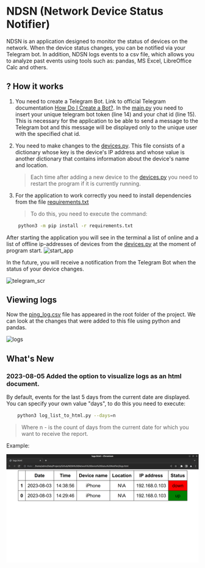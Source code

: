 # NDSN (Network Device Status Notifier)

NDSN is an application designed to monitor the status of devices on the network. When the device status changes, you can be notified via your Telegram bot. In addition, NDSN logs events to a csv file, which allows you to analyze past events using tools such as: pandas, MS Excel, LibreOffice Calc and others.

## ? How it works

1. You need to create a Telegram Bot. Link to official Telegram documentation [How Do I Create a Bot?](https://core.telegram.org/bots#how-do-i-create-a-bot).
In the [main.py](https://github.com/Lightmourne/NDSN/blob/main/main.py) you need to insert your unique telegram bot token (line 14) and your chat id (line 15).
This is necessary for the application to be able to send a message to the Telegram bot and this message will be displayed only to the unique user with the specified chat id.

2. You need to make changes to the [devices.py](https://github.com/Lightmourne/NDSN/blob/main/devices.py). This file consists of a dictionary whose key is the device's IP address and whose value is another dictionary that contains information about the device's name and location.
   >Each time after adding a new device to the [devices.py](https://github.com/Lightmourne/NDSN/blob/main/devices.py) you need to restart the program if it is currently running.

3. For the application to work correctly you need to install dependencies from the file [requirements.txt](https://github.com/Lightmourne/NDSN/blob/main/requirements.txt)
   >To do this, you need to execute the command:
   ```bash
    python3 -m pip install -r requirements.txt
    ```

After starting the application you will see in the terminal a list of online and a list of offline ip-addresses of devices from the [devices.py](https://github.com/Lightmourne/NDSN/blob/main/devices.py) at the moment of program start.
![start_app](https://github.com/Lightmourne/NDSN/blob/main/img/start_app.png)

In the future, you will receive a notification from the Telegram Bot when the status of your device changes.

![[telegram_scr](https://github.com/Lightmourne/NDSN/assets/72374407/29b46274-da36-4577-a0d0-1b239d6135d1)](https://github.com/Lightmourne/NDSN/blob/main/img/telegram_scr.PNG)

## Viewing logs
Now the [ping_log.csv](https://github.com/Lightmourne/NDSN/blob/main/ping_log.csv) file has appeared in the root folder of the project. We can look at the changes that were added to this file using python and pandas. 

![logs](https://github.com/Lightmourne/NDSN/blob/main/img/log.png)

## What's New
### 2023-08-05 Added the option to visualize logs as an html document.
By default, events for the last 5 days from the current date are displayed. You can specify your own value "days", to do this you need to execute:
```bash
    python3 log_list_to_html.py --days=n
```
>Where n - is the count of days from the current date for which you want to receive the report.

Example:

![log_list_to_html.png](https://github.com/Lightmourne/NDSN/blob/main/img/log_list_to_html.png)



